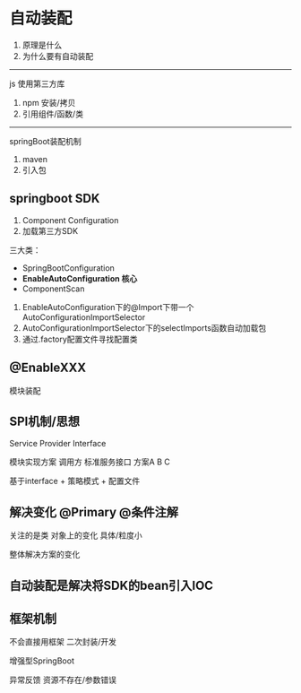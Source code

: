 # 自动装配
1. 原理是什么
2. 为什么要有自动装配

---
js
使用第三方库
1. npm 安装/拷贝
2. 引用组件/函数/类

--- 
springBoot装配机制
1. maven
2. 引入包

## springboot SDK
1. Component Configuration
2. 加载第三方SDK

三大类：
- SpringBootConfiguration
- **EnableAutoConfiguration 核心** 
- ComponentScan

1. EnableAutoConfiguration下的@Import下带一个AutoConfigurationImportSelector
2. AutoConfigurationImportSelector下的selectImports函数自动加载包
3. 通过.factory配置文件寻找配置类

## @EnableXXX
模块装配

## SPI机制/思想
Service Provider Interface 

模块实现方案
调用方 标准服务接口 方案A B C 

基于interface + 策略模式 + 配置文件

## 解决变化 @Primary @条件注解 
关注的是类 对象上的变化 具体/粒度小

整体解决方案的变化

## 自动装配是解决将SDK的bean引入IOC


## 框架机制
不会直接用框架
二次封装/开发

增强型SpringBoot

异常反馈
资源不存在/参数错误

